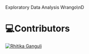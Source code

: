 Exploratory Data Analysis
Wrango\nD

# 💻Contributors
[![Rhitika Ganguli](https://avatars.githubusercontent.com/u/116044287?size=65)](https://github.com/rhitikag "Rhitika Ganguli on GitHub")
